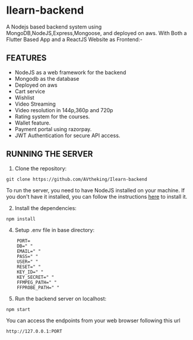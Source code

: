 # Ilearn-backend

A Nodejs based backend system  using MongoDB,NodeJS,Express,Mongoose, and deployed on aws.
With Both a Flutter Based App and a ReactJS Website as Frontend:-

## FEATURES

- NodeJS as a web framework for the backend
- Mongodb as the database
- Deployed on aws
- Cart service
- Wishlist
- Video Streaming
- Video resolution in 144p,360p and 720p
- Rating system for the courses.
- Wallet feature.
- Payment portal using razorpay.
- JWT Authentication for secure API access.

## RUNNING THE SERVER


1. Clone the repository:

```CMD
git clone https://github.com/AVtheking/Ilearn-backend
```
To run the server, you need to have NodeJS installed on your machine. If you don't have it installed, you can follow the instructions [here](https://nodejs.org/en//) to install it.



2. Install the dependencies: 

```CMD
npm install
```


4. Setup .env file in base directory:

```
    PORT=
    DB=" "
    EMAIL=" "
    PASS=" "
    USER=" "
    RESET=" "
    KEY_ID=" "
    KEY_SECRET=" "
    FFMPEG_PATH=" "
    FFPROBE_PATH=" "

```


5. Run the backend server on localhost:

```CMD
npm start
```


You can access the endpoints from your web browser following this url
```url
http://127.0.0.1:PORT
```




